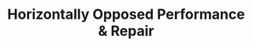 ---
title: "Horizontally Opposed Performance & Repair"
url: /williamstown/horizontally-opposed-performance-und-repair/
shop: Autowerkstatt
---